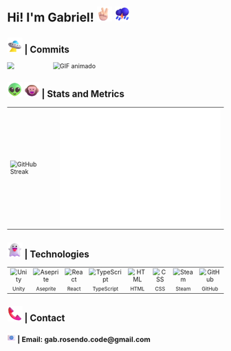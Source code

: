<h1> Hi! I'm Gabriel! <img src="https://raw.githubusercontent.com/GabrielRosendoL/GabrielRosendoL/main/emojis/Victory Hand Light Skin Tone.png" width="35" height="35" alt="Victory Hand Light Skin Tone" /> <img src="https://raw.githubusercontent.com/GabrielRosendoL/GabrielRosendoL/main/emojis/Cloud with Lightning and Rain.png" width="35" height="35" alt="Cloud with Lightning and Rain" /> </h1>

 ## <img src="https://raw.githubusercontent.com/GabrielRosendoL/GabrielRosendoL/main/emojis/Flying Saucer.png" width="35" height="35" alt="Flying Saucer" /> | Commits
 
<div style="display: flex">  
 <img src="https://github-stats-gabriel.vercel.app/api?username=GabrielRosendoL&count_private=true&show_icons=false&hide_rank=true&include_all_commits=true&theme=merko" />
  <span>
        <span>&nbsp;&nbsp;&nbsp;&nbsp;&nbsp;&nbsp;&nbsp;&nbsp;&nbsp;&nbsp;&nbsp;&nbsp;&nbsp;&nbsp;&nbsp;&nbsp;&nbsp;&nbsp;&nbsp;&nbsp;&nbsp;&nbsp;&nbsp;</span>
  </span>
      <img src="https://media.giphy.com/media/v1.Y2lkPWVjZjA1ZTQ3ZnZlbWFrbjk4bWF5OW0wdXo4eDc3b25lbzlqYzg1N2VhMXJ6NTIyciZlcD12MV9naWZzX3NlYXJjaCZjdD1n/ljtfkyTD3PIUZaKWRi/giphy.gif" width="250" alt="GIF animado" />
</div>

 ## <img src="https://raw.githubusercontent.com/GabrielRosendoL/GabrielRosendoL/main/emojis/Alien.png" width="35" height="35" alt="Alien" /> <img src="https://raw.githubusercontent.com/GabrielRosendoL/GabrielRosendoL/main/emojis/Monkey Face.png" width="35" height="35" alt="Monkey Face" /> | Stats and Metrics 
<div align="center">
  <table>
    <tr>
      <td>
              <img src="https://streak-stats.demolab.com/?user=GabrielRosendoL&theme=merko" alt="GitHub Streak" />
      </td>
      <td>
        <img src="./metrics.plugin.habits.svg" alt="Coding Habits" width="420" />
      </td>
    </tr>
  </table>
</div>


<div style="display: inline">
      <h2><img src="https://raw.githubusercontent.com/GabrielRosendoL/GabrielRosendoL/main/emojis/Ghost.png" width="35" height="35" alt="Ghost" /> | Technologies</h2>
</div>
<table>
  <tr>
    <td align="center">
      <img src="https://cdn.simpleicons.org/unity/abd200" width="40" height="30" alt="Unity"/><br/>
      <sub>Unity</sub>
    </td>
    <td align="center">
      <img src="https://cdn.simpleicons.org/aseprite/abd200" width="40" height="30" alt="Aseprite"/><br/>
      <sub>Aseprite</sub>
    </td>
    <td align="center">
      <img src="https://cdn.simpleicons.org/react/abd200" width="40" height="30" alt="React"/><br/>
      <sub>React</sub>
    </td>
    <td align="center">
      <img src="https://cdn.simpleicons.org/typescript/abd200" width="40" height="30" alt="TypeScript"/><br/>
      <sub>TypeScript</sub>
    </td>
    <td align="center">
      <img src="https://cdn.simpleicons.org/html5/abd200" width="40" height="30" alt="HTML"/><br/>
      <sub>HTML</sub>
    </td>
    <td align="center">
      <img src="https://cdn.simpleicons.org/css/abd200" width="40" height="30" alt="CSS"/><br/>
      <sub>CSS</sub>
    </td>
    <td align="center">
      <img src="https://cdn.simpleicons.org/steam/abd200" width="40" height="30" alt="Steam"/><br/>
      <sub>Steam</sub>
    </td>
    <td align="center">
      <img src="https://cdn.simpleicons.org/github/abd200" width="40" height="30" alt="GitHub"/><br/>
      <sub>GitHub</sub>
    </td>
  </tr>
</table>

<div style="display: inline">
      <h2> <img src="https://raw.githubusercontent.com/GabrielRosendoL/GabrielRosendoL/main/emojis/Telephone Receiver.png" width="35" height="35" alt="Telephone Receiver" />  | Contact</h2>
</div>
<h3><img src="https://raw.githubusercontent.com/GabrielRosendoL/GabrielRosendoL/main/emojis/E-Mail.png" width="20" height="20" alt="E-Mail" /> | Email: gab.rosendo.code@gmail.com</h3>
